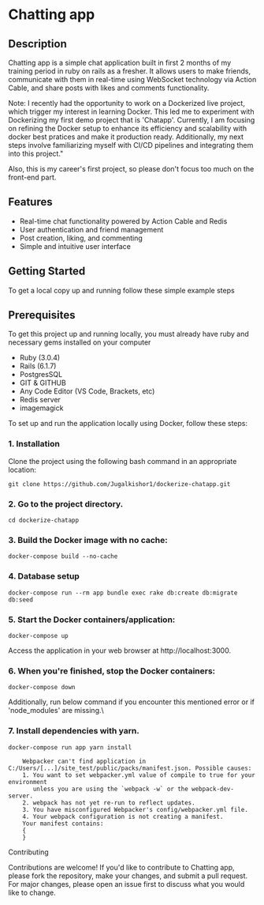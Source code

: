 # Chatting app

## Description

Chatting app is a simple chat application built in first 2 months of my training period in ruby on rails as a fresher. It allows users to make friends, communicate with them in real-time using WebSocket technology via Action Cable, and share posts with likes and comments functionality.

Note: I recently had the opportunity to work on a Dockerized live project, which trigger my interest in learning Docker. This led me to experiment with Dockerizing my first demo project that is 'Chatapp'. Currently, I am focusing on refining the Docker setup to enhance its efficiency and scalability with docker best pratices and make it production ready.
Additionally, my next steps involve familiarizing myself with CI/CD pipelines and integrating them into this project."

Also, this is my career's first project, so please don't focus too much on the front-end part.

## Features

- Real-time chat functionality powered by Action Cable and Redis
- User authentication and friend management
- Post creation, liking, and commenting
- Simple and intuitive user interface

## Getting Started
To get a local copy up and running follow these simple example steps

## Prerequisites
To get this project up and running locally, you must already have ruby and necessary gems installed on your computer
- Ruby (3.0.4)
- Rails (6.1.7)
- PostgresSQL
- GIT & GITHUB
- Any Code Editor (VS Code, Brackets, etc)
- Redis server
- imagemagick

To set up and run the application locally using Docker, follow these steps:

### 1. Installation

Clone the project using the following bash command in an appropriate location:

```
git clone https://github.com/Jugalkishor1/dockerize-chatapp.git
```

### 2. Go to the project directory.
	cd dockerize-chatapp

### 3. Build the Docker image with no cache:
	docker-compose build --no-cache

### 4. Database setup
	docker-compose run --rm app bundle exec rake db:create db:migrate db:seed

### 5. Start the Docker containers/application:
	docker-compose up

Access the application in your web browser at http://localhost:3000.

### 6. When you're finished, stop the Docker containers:
    docker-compose down

Additionally, run below command if you encounter this mentioned error or if 'node_modules' are missing.\
### 7. Install dependencies with yarn.
	docker-compose run app yarn install

```
	Webpacker can't find application in C:/Users/[...]/site_test/public/packs/manifest.json. Possible causes:
	1. You want to set webpacker.yml value of compile to true for your environment
	   unless you are using the `webpack -w` or the webpack-dev-server.
	2. webpack has not yet re-run to reflect updates.
	3. You have misconfigured Webpacker's config/webpacker.yml file.
	4. Your webpack configuration is not creating a manifest.
	Your manifest contains:
	{
	}
```
Contributing

Contributions are welcome! If you'd like to contribute to Chatting app, please fork the repository, make your changes, and submit a pull request. For major changes, please open an issue first to discuss what you would like to change.
